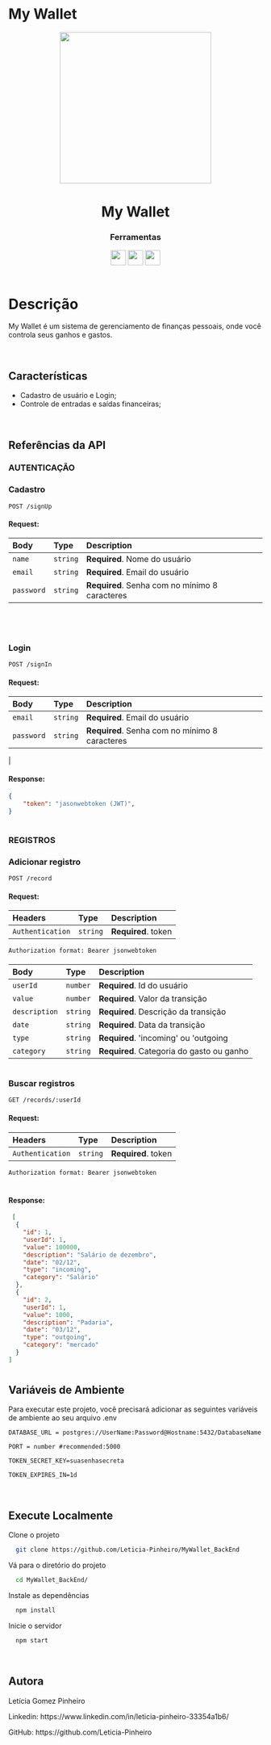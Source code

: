 # My Wallet

<p align="center">
  <img height=300 src="https://www.trusselltrust.org/wp-content/uploads/sites/2/2020/11/tfc-wallet-icon@2x.png">
</p>
<h1 align="center">
  My Wallet
</h1>
<div align="center">

  <h3>Ferramentas</h3>
  <img src="https://img.shields.io/badge/PostgreSQL-316192?style=for-the-badge&logo=postgresql&logoColor=white" height="30px"/>  
  <img src="https://img.shields.io/badge/Node.js-43853D?style=for-the-badge&logo=node.js&logoColor=white" height="30px"/>  
  <img src="https://img.shields.io/badge/Express.js-404D59?style=for-the-badge&logo=express.js&logoColor=white" height="30px"/>
  
</div>

<br/>

# Descrição

My Wallet é um sistema de gerenciamento de finanças pessoais, onde você controla seus ganhos e gastos.

</br>

## Características

-   Cadastro de usuário e Login;
-   Controle de entradas e saídas financeiras;


</br>

## Referências da API

### AUTENTICAÇÃO

### Cadastro


```http
POST /signUp
```

#### Request:


| Body         | Type     | Description                              |
| :------------| :------- | :--------------------------------------- |
| `name` | `string`| **Required**. Nome do usuário                    |
| `email` | `string`| **Required**. Email do usuário                    |
| `password`  | `string`| **Required**. Senha com no mínimo 8 caracteres  |



####

#

</br>


### Login


```http
POST /signIn
```

#### Request:


| Body         | Type     | Description                              |
| :------------| :------- | :--------------------------------------- |
| `email` | `string`| **Required**. Email do usuário                    |
| `password`  | `string`| **Required**. Senha com no mínimo 8 caracteres
 |

####

#### Response:

```json
{
	"token": "jasonwebtoken (JWT)",
}
```

#

### REGISTROS

### Adicionar registro

```http
POST /record
```

#### Request:

####

| Headers     | Type     | Description           |
| :---------- | :------- | :-------------------- |
| `Authentication` | `string` | **Required**. token |

`Authorization format: Bearer jsonwebtoken`

####

| Body   | Type       | Description             |
| :----- | :--------- | :---------------------- |
| `userId`           | `number` | **Required**. Id do usuário |
| `value`         | `number` | **Required**. Valor da transição |
| `description` | `string` | **Required**. Descrição da transição|
| `date` | `string` | **Required**. Data da transição|
| `type`           | `string` | **Required**. 'incoming' ou 'outgoing |
| `category`           | `string` | **Required**. Categoria do gasto ou ganho |

#



### Buscar registros

```http
GET /records/:userId
```

#### Request:

####

| Headers     | Type     | Description           |
| :---------- | :------- | :-------------------- |
| `Authentication` | `string` | **Required**. token |

`Authorization format: Bearer jsonwebtoken`

####

#

#### Response:

```json
 [
  {
    "id": 1,
    "userId": 1,
    "value": 100000,
    "description": "Salário de dezembro",
    "date": "02/12",
    "type": "incoming",
    "category": "Salário"
  },
  {
    "id": 2,
    "userId": 1,
    "value": 1000,
    "description": "Padaria",
    "date": "03/12",
    "type": "outgoing",
    "category": "mercado"
  }
]
```

#


## Variáveis de Ambiente

Para executar este projeto, você precisará adicionar as seguintes variáveis ​​de ambiente ao seu arquivo .env

`DATABASE_URL = postgres://UserName:Password@Hostname:5432/DatabaseName`

`PORT = number #recommended:5000`

`TOKEN_SECRET_KEY=suasenhasecreta`

`TOKEN_EXPIRES_IN=1d`


</br>

## Execute Localmente

Clone o projeto

```bash
  git clone https://github.com/Leticia-Pinheiro/MyWallet_BackEnd
```

Vá para o diretório do projeto

```bash
  cd MyWallet_BackEnd/
```

Instale as dependências

```bash
  npm install
```

Inicie o servidor

```bash
  npm start
```

</br>

## Autora

Letícia Gomez Pinheiro 
<p>Linkedin: https://www.linkedin.com/in/leticia-pinheiro-33354a1b6/</p>
<p>GitHub: https://github.com/Leticia-Pinheiro</p>
<br/>

#